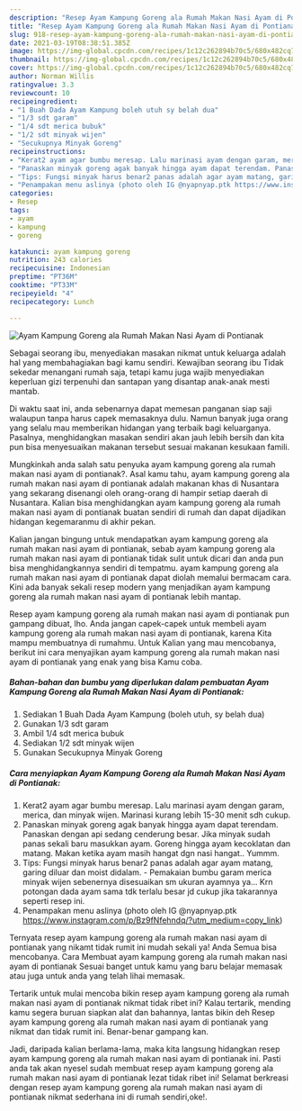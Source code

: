 ```yaml
---
description: "Resep Ayam Kampung Goreng ala Rumah Makan Nasi Ayam di Pontianak yang nikmat dan Mudah Dibuat"
title: "Resep Ayam Kampung Goreng ala Rumah Makan Nasi Ayam di Pontianak yang nikmat dan Mudah Dibuat"
slug: 918-resep-ayam-kampung-goreng-ala-rumah-makan-nasi-ayam-di-pontianak-yang-nikmat-dan-mudah-dibuat
date: 2021-03-19T08:38:51.385Z
image: https://img-global.cpcdn.com/recipes/1c12c262894b70c5/680x482cq70/ayam-kampung-goreng-ala-rumah-makan-nasi-ayam-di-pontianak-foto-resep-utama.jpg
thumbnail: https://img-global.cpcdn.com/recipes/1c12c262894b70c5/680x482cq70/ayam-kampung-goreng-ala-rumah-makan-nasi-ayam-di-pontianak-foto-resep-utama.jpg
cover: https://img-global.cpcdn.com/recipes/1c12c262894b70c5/680x482cq70/ayam-kampung-goreng-ala-rumah-makan-nasi-ayam-di-pontianak-foto-resep-utama.jpg
author: Norman Willis
ratingvalue: 3.3
reviewcount: 10
recipeingredient:
- "1 Buah Dada Ayam Kampung boleh utuh sy belah dua"
- "1/3 sdt garam"
- "1/4 sdt merica bubuk"
- "1/2 sdt minyak wijen"
- "Secukupnya Minyak Goreng"
recipeinstructions:
- "Kerat2 ayam agar bumbu meresap. Lalu marinasi ayam dengan garam, merica, dan minyak wijen. Marinasi kurang lebih 15-30 menit sdh cukup."
- "Panaskan minyak goreng agak banyak hingga ayam dapat terendam. Panaskan dengan api sedang cenderung besar. Jika minyak sudah panas sekali baru masukkan ayam. Goreng hingga ayam kecoklatan dan matang. Makan ketika ayam masih hangat dgn nasi hangat.. Yummm."
- "Tips: Fungsi minyak harus benar2 panas adalah agar ayam matang, garing diluar dan moist didalam. Pemakaian bumbu garam merica minyak wijen sebenernya disesuaikan sm ukuran ayamnya ya... Krn potongan dada ayam sama tdk terlalu besar jd cukup jika takarannya seperti resep ini."
- "Penampakan menu aslinya (photo oleh IG @nyapnyap.ptk https://www.instagram.com/p/Bz9fNfehndq/?utm_medium=copy_link)"
categories:
- Resep
tags:
- ayam
- kampung
- goreng

katakunci: ayam kampung goreng 
nutrition: 243 calories
recipecuisine: Indonesian
preptime: "PT36M"
cooktime: "PT33M"
recipeyield: "4"
recipecategory: Lunch

---
```



![Ayam Kampung Goreng ala Rumah Makan Nasi Ayam di Pontianak](https://img-global.cpcdn.com/recipes/1c12c262894b70c5/680x482cq70/ayam-kampung-goreng-ala-rumah-makan-nasi-ayam-di-pontianak-foto-resep-utama.jpg)

Sebagai seorang ibu, menyediakan masakan nikmat untuk keluarga adalah hal yang membahagiakan bagi kamu sendiri. Kewajiban seorang ibu Tidak sekedar menangani rumah saja, tetapi kamu juga wajib menyediakan keperluan gizi terpenuhi dan santapan yang disantap anak-anak mesti mantab.

Di waktu  saat ini, anda sebenarnya dapat memesan panganan siap saji walaupun tanpa harus capek memasaknya dulu. Namun banyak juga orang yang selalu mau memberikan hidangan yang terbaik bagi keluarganya. Pasalnya, menghidangkan masakan sendiri akan jauh lebih bersih dan kita pun bisa menyesuaikan makanan tersebut sesuai makanan kesukaan famili. 



Mungkinkah anda salah satu penyuka ayam kampung goreng ala rumah makan nasi ayam di pontianak?. Asal kamu tahu, ayam kampung goreng ala rumah makan nasi ayam di pontianak adalah makanan khas di Nusantara yang sekarang disenangi oleh orang-orang di hampir setiap daerah di Nusantara. Kalian bisa menghidangkan ayam kampung goreng ala rumah makan nasi ayam di pontianak buatan sendiri di rumah dan dapat dijadikan hidangan kegemaranmu di akhir pekan.

Kalian jangan bingung untuk mendapatkan ayam kampung goreng ala rumah makan nasi ayam di pontianak, sebab ayam kampung goreng ala rumah makan nasi ayam di pontianak tidak sulit untuk dicari dan anda pun bisa menghidangkannya sendiri di tempatmu. ayam kampung goreng ala rumah makan nasi ayam di pontianak dapat diolah memalui bermacam cara. Kini ada banyak sekali resep modern yang menjadikan ayam kampung goreng ala rumah makan nasi ayam di pontianak lebih mantap.

Resep ayam kampung goreng ala rumah makan nasi ayam di pontianak pun gampang dibuat, lho. Anda jangan capek-capek untuk membeli ayam kampung goreng ala rumah makan nasi ayam di pontianak, karena Kita mampu membuatnya di rumahmu. Untuk Kalian yang mau mencobanya, berikut ini cara menyajikan ayam kampung goreng ala rumah makan nasi ayam di pontianak yang enak yang bisa Kamu coba.

<!--inarticleads1-->

##### Bahan-bahan dan bumbu yang diperlukan dalam pembuatan Ayam Kampung Goreng ala Rumah Makan Nasi Ayam di Pontianak:

1. Sediakan 1 Buah Dada Ayam Kampung (boleh utuh, sy belah dua)
1. Gunakan 1/3 sdt garam
1. Ambil 1/4 sdt merica bubuk
1. Sediakan 1/2 sdt minyak wijen
1. Gunakan Secukupnya Minyak Goreng




<!--inarticleads2-->

##### Cara menyiapkan Ayam Kampung Goreng ala Rumah Makan Nasi Ayam di Pontianak:

1. Kerat2 ayam agar bumbu meresap. Lalu marinasi ayam dengan garam, merica, dan minyak wijen. Marinasi kurang lebih 15-30 menit sdh cukup.
1. Panaskan minyak goreng agak banyak hingga ayam dapat terendam. Panaskan dengan api sedang cenderung besar. Jika minyak sudah panas sekali baru masukkan ayam. Goreng hingga ayam kecoklatan dan matang. Makan ketika ayam masih hangat dgn nasi hangat.. Yummm.
1. Tips: Fungsi minyak harus benar2 panas adalah agar ayam matang, garing diluar dan moist didalam. - Pemakaian bumbu garam merica minyak wijen sebenernya disesuaikan sm ukuran ayamnya ya... Krn potongan dada ayam sama tdk terlalu besar jd cukup jika takarannya seperti resep ini.
1. Penampakan menu aslinya (photo oleh IG @nyapnyap.ptk https://www.instagram.com/p/Bz9fNfehndq/?utm_medium=copy_link)




Ternyata resep ayam kampung goreng ala rumah makan nasi ayam di pontianak yang nikamt tidak rumit ini mudah sekali ya! Anda Semua bisa mencobanya. Cara Membuat ayam kampung goreng ala rumah makan nasi ayam di pontianak Sesuai banget untuk kamu yang baru belajar memasak atau juga untuk anda yang telah lihai memasak.

Tertarik untuk mulai mencoba bikin resep ayam kampung goreng ala rumah makan nasi ayam di pontianak nikmat tidak ribet ini? Kalau tertarik, mending kamu segera buruan siapkan alat dan bahannya, lantas bikin deh Resep ayam kampung goreng ala rumah makan nasi ayam di pontianak yang nikmat dan tidak rumit ini. Benar-benar gampang kan. 

Jadi, daripada kalian berlama-lama, maka kita langsung hidangkan resep ayam kampung goreng ala rumah makan nasi ayam di pontianak ini. Pasti anda tak akan nyesel sudah membuat resep ayam kampung goreng ala rumah makan nasi ayam di pontianak lezat tidak ribet ini! Selamat berkreasi dengan resep ayam kampung goreng ala rumah makan nasi ayam di pontianak nikmat sederhana ini di rumah sendiri,oke!.

